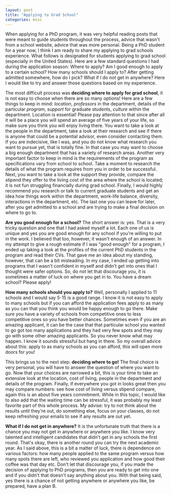 ```yaml
---
layout: post
title: "Applying to Grad School"
categories: misc
---
```


When applying for a PhD program, it was very helpful reading posts that were meant to guide students throughout the process, advice that wasn't from a school website, advice that was more personal. Being a PhD student for a year now, I think I am ready to share my applying to grad schools experience. What follows is designated for students applying to grad school (especially in the United States). Here are a few standard questions I had during the application season: Where to apply? Am I good enough to apply to a certain school? How many schools should I apply to? After getting admitted somewhere, how do I pick? What if I do not get in anywhere? Here I would like to try and answer those questions based on my experience.

The most difficult process was **deciding where to apply for grad school**, it is not easy to choose when there are so many options! Here are a few things to keep in mind: *location*, *professors* in the department, details of the particular *program*, *support* for graduate students, *culture* within the department. Location is essential! Please pay attention to that since after all it will be a place you will spend an average of five years of your life, so make sure you think you will enjoy living there. You want to take a look at the people in the department, take a look at their research and see if there is anyone that could be a potential advisor, even consider contacting them. If you are indecisive, like I was, and you do not know what research you want to pursue yet, that is totally fine. In that case you may want to choose a big enough department that has a variety of research areas. Another very important factor to keep in mind is the requirements of the program as specifications vary from school to school. Take a moment to research the details of what the program requires from you in order to be successful. Next, you want to take a look at the support they provide, compare the stipend they offer to the living cost of the area where the school is located; it is not fun struggling financially during grad school. Finally, I would highly recommend you research or talk to current graduate students and get an idea how things work within the department, work-life balance, diversity, interactions in the department, etc. The last one you can leave for later, after you get admitted to a school and are trying to make a final decision on where to go to.

**Are you good enough for a school?** The short answer is: yes. That is a very tricky question and one that I had asked myself a lot. Each one of us is unique and yes you are good enough for any school if you're willing to put in the work. I believed that too, however, it wasn't enough of an answer. In my attempt to give a rough estimate if I was "good enough" for a program, I ended up taking a look at the profiles of the current PhD students in the program and read their CVs. That gave me an idea about my standing, however, that can be a bit misleading. In my case, I ended up getting into programs that I wasn't confident in myself and didn't get into ones that I thought were safer options. So, do not let that discourage you, it is sometimes a matter of luck on where you get in to. You have a dream school? Please apply!

**How many schools should you apply to?** Well, personally I applied to 11 schools and I would say 5-15 is a good range. I know it is not easy to apply to many schools but if you can afford the application fees apply to as many as you can that you think you would be happy enough to go there. Make sure you have a variety of schools from competitive ones to less competitive ones so you have better chances. Sometimes even if you are an amazing applicant, it can be the case that that particular school you wanted to go got too many applications and they had very few spots and they may go with some other amazing applicants. So you never know what may happen. I know it sounds stressful but hang in there. So my overall advice about this: apply to as many schools as you can afford, this will open more doors for you!

This brings us to the next step: **deciding where to go!** The final choice is very personal, you will have to answer the question of where you want to go. Now that your choices are narrowed a bit, this is your time to take an extensive look at the location, cost of living, people in the department and details of the program. Finally, if everywhere you got in looks great then you may compare numbers: see how cost of living versus stipend compare, again this is an about five years commitment. While in this topic, I would like to also add that the waiting time can be stressful, it was probably my least favorite part of this whole process. My advise: try to not think about the results until they're out, do something else, focus on your classes, do not keep refreshing your emails to see if any results are out yet.

**What if I do not get in anywhere?** It is the unfortunate truth that there is a chance you may not get in anywhere or anywhere you like. I know very talented and intelligent candidates that didn't get in any schools the first round. That's okay, there is another round you can try the next academic year. As I said above, this is a bit a matter of luck, there is dependence on various factors: how many people applied to the same program versus how many spots there are left, who reviewed you application and how good their coffee was that day etc. Don't let that discourage you, if you made the decision of applying to PhD programs, then you are ready to get into one and if you didn't that doesn't say anything about you. With that being said, yes there is a chance of not getting anywhere or anywhere you like, be prepared, have a plan B. 